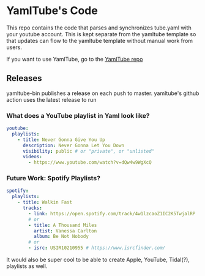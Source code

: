 # YamlTube's Code

This repo contains the code that parses and synchronizes tube.yaml with your youtube account.
This is kept separate from the yamltube template so that updates can flow to the yamltube template without manual work from users.

If you want to use YamlTube, go to the [YamlTube repo](https://github.com/mchaynes/yamltube)

## Releases

yamltube-bin publishes a release on each push to master. yamltube's github action uses the latest release to run

### What does a YouTube playlist in Yaml look like?

```yaml
youtube:
  playlists:
    - title: Never Gonna Give You Up
      description: Never Gonna Let You Down
      visibility: public # or "private", or "unlisted"
      videos:
        - https://www.youtube.com/watch?v=dQw4w9WgXcQ
```

### Future Work: Spotify Playlists?

```yaml
spotify:
  playlists:
    - title: Walkin Fast
      tracks:
        - link: https://open.spotify.com/track/4w1lzcaoZ1IC2K5TwjalRP
        # or
        - title: A Thousand Miles
          artist: Vanessa Carlton
          album: Be Not Nobody
        # or
        - isrc: USIR10210955 # https://www.isrcfinder.com/
```

It would also be super cool to be able to create Apple, YouTube, Tidal(?), playlists as well.
